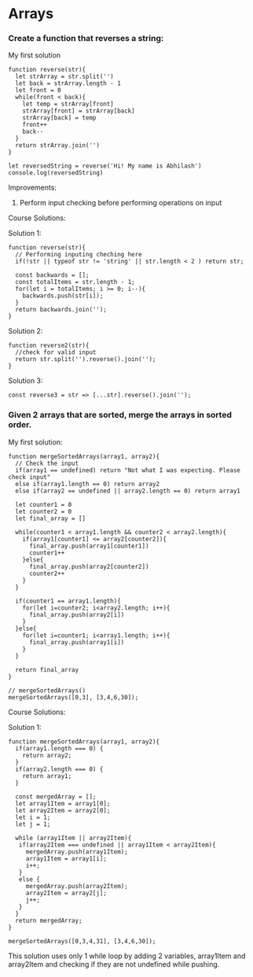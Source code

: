 # Arrays

### Create a function that reverses a string:

My first solution
```
function reverse(str){
  let strArray = str.split('')
  let back = strArray.length - 1
  let front = 0
  while(front < back){
    let temp = strArray[front]
    strArray[front] = strArray[back]
    strArray[back] = temp
    front++
    back--
  }
  return strArray.join('')
}

let reversedString = reverse('Hi! My name is Abhilash')
console.log(reversedString)
```
Improvements:
1. Perform input checking before performing operations on input

Course Solutions:

Solution 1:
```
function reverse(str){
  // Performing inputing cheching here
  if(!str || typeof str != 'string' || str.length < 2 ) return str;
  
  const backwards = [];
  const totalItems = str.length - 1;
  for(let i = totalItems; i >= 0; i--){
    backwards.push(str[i]);
  }
  return backwards.join('');
}
```

Solution 2:
```
function reverse2(str){
  //check for valid input
  return str.split('').reverse().join('');
}
```

Solution 3:
```
const reverse3 = str => [...str].reverse().join('');
```

### Given 2 arrays that are sorted, merge the arrays in sorted order.

My first solution:
```
function mergeSortedArrays(array1, array2){
  // Check the input
  if(array1 == undefined) return "Not what I was expecting. Please check input"
  else if(array1.length == 0) return array2
  else if(array2 == undefined || array2.length == 0) return array1

  let counter1 = 0
  let counter2 = 0
  let final_array = []

  while(counter1 < array1.length && counter2 < array2.length){
    if(array1[counter1] <= array2[counter2]){
      final_array.push(array1[counter1])
      counter1++
    }else{
      final_array.push(array2[counter2])
      counter2++
    }
  }

  if(counter1 == array1.length){
    for(let i=counter2; i<array2.length; i++){
      final_array.push(array2[i])
    }
  }else{
    for(let i=counter1; i<array1.length; i++){
      final_array.push(array1[i])
    }
  }

  return final_array
}

// mergeSortedArrays()
mergeSortedArrays([0,3], [3,4,6,30]);
```

Course Solutions:

Solution 1:
```
function mergeSortedArrays(array1, array2){
  if(array1.length === 0) {
    return array2;
  }
  if(array2.length === 0) {
    return array1;
  }

  const mergedArray = [];
  let array1Item = array1[0];
  let array2Item = array2[0];
  let i = 1;
  let j = 1;

  while (array1Item || array2Item){
   if(array2Item === undefined || array1Item < array2Item){
     mergedArray.push(array1Item);
     array1Item = array1[i];
     i++;
   }   
   else {
     mergedArray.push(array2Item);
     array2Item = array2[j];
     j++;
   }
  }
  return mergedArray;
}

mergeSortedArrays([0,3,4,31], [3,4,6,30]);
```

This solution uses only 1 while loop by adding 2 variables, array1Item and array2Item and checking if they are not undefined while pushing.
